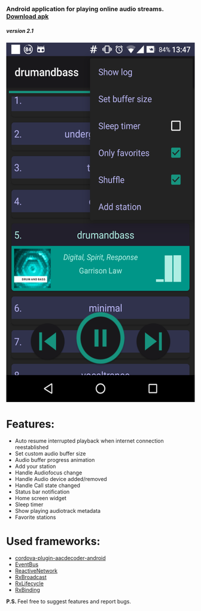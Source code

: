<h3>
Android application for playing online audio streams. 
<a href="https://app.box.com/s/r1cnzwyx55krz797gbwakqqpekv2hip4"> Download apk</a>
</h3>
<h5>version 2.1</h5>

<img src="radio2.png" alt="app_screenshot" height="960" width="540">


<h1>Features:</h1>
<ul>
  <li>Auto resume interrupted playback when internet connection reestablished</li>
  <li>Set custom audio buffer size</li>
  <li>Audio buffer progress animation</li>
  <li>Add your station</li>
  <li>Handle Audiofocus change</li>
  <li>Handle Audio device added/removed</li>
  <li>Handle Call state changed</li>
  <li>Status bar notification</li>
  <li>Home screen widget</li>
  <li>Sleep timer</li>
  <li>Show playing audiotrack metadata</li>
  <li>Favorite stations</li>
</ul>
<h1>Used frameworks:</h1>
<ul>
  <li><a href="https://github.com/goldblade/cordova-plugin-aacdecoder-android">cordova-plugin-aacdecoder-android</a></li>
  <li><a href="https://github.com/greenrobot/EventBus">EventBus</a></li>
  <li><a href="https://github.com/pwittchen/ReactiveNetwork">ReactiveNetwork</a></li>
  <li><a href="https://github.com/cantrowitz/RxBroadcast">RxBroadcast</a></li>
  <li><a href="https://github.com/trello/RxLifecycle">RxLifecycle</a></li>
  <li><a href="https://github.com/JakeWharton/RxBinding">RxBinding</a></li>
</ul>
<p><b>P.S. </b> Feel free to suggest features and report bugs. </p>
